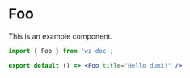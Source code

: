 # Foo

This is an example component.

```jsx
import { Foo } from 'wz-doc';

export default () => <Foo title="Hello dumi!" />
```
